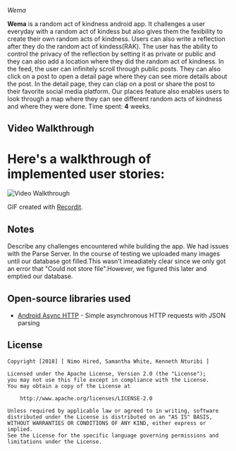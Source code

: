  *Wema*

**Wema** is a random act of kindness android app. It challenges a user everyday with a random act of kindess but also gives them
the fexibility to create their own random acts of kindness. Users can also write a reflection after they do the random act of 
kindess(RAK). The user has the ability to control the privacy of the reflection by setting it as private or public and they can
also add a location where they did the random act of kindness. In the feed, the user can infinitely scroll through public posts.
They can also click on a post to  open a detail page where they can see more details about the post. In the detail page, they can
clap on a post or share the post to their favorite social media platform. Our places feature also enables users to look through 
a map where they can see different random acts of kindness and where they were done. 
Time spent: **4** weeks.

## Video Walkthrough

 # Here's a walkthrough of implemented user stories:

<img src='https://github.com/iNKredibleS/Wema2/blob/master/app/src/main/res/drawable/gif_walkthrough.gif?raw=true' title='Video Walkthrough' width='' alt='Video Walkthrough' />

GIF created with [Recordit](http://recordit.co/).

## Notes

Describe any challenges encountered while building the app.
We had issues with the Parse Server. In the course of testing we uploaded many images until our database got filled.This wasn't imeadiately clear since we only got an error that "Could not store file".However, we figured this later and emptied our database.

## Open-source libraries used

- [Android Async HTTP](https://github.com/loopj/android-async-http) - Simple asynchronous HTTP requests with JSON parsing

## License

    Copyright [2018] [ Nimo Hired, Samantha White, Kenneth Nturibi ]

    Licensed under the Apache License, Version 2.0 (the "License");
    you may not use this file except in compliance with the License.
    You may obtain a copy of the License at

        http://www.apache.org/licenses/LICENSE-2.0

    Unless required by applicable law or agreed to in writing, software
    distributed under the License is distributed on an "AS IS" BASIS,
    WITHOUT WARRANTIES OR CONDITIONS OF ANY KIND, either express or implied.
    See the License for the specific language governing permissions and
    limitations under the License.
